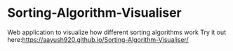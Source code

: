 # Sorting-Algorithm-Visualiser
Web application to visualize how different sorting algorithms work
Try it out here:https://aayush920.github.io/Sorting-Algorithm-Visualiser/
